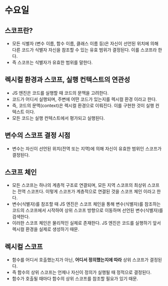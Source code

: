 # 수요일

## 스코프란?

* 모든 식별자 (변수 이름, 함수 이름, 클래스 이름 등)은 자신이 선언된 위치에 의해 다른 코드가 식별자 자신을 참조할 수 있는 유효 범위가 결정된다. 이를 스코프라 한다.
* 즉 스코프는 식별자가 유효한 범위를 말한다.

## 렉시컬 환경과 스코프, 실행 컨텍스트의 연관성

* JS 엔진은 코드를 실행할 때 코드의 문맥을 고려한다.
* 코드가 어디서 실행되며, 주변에 어떤 코드가 있는지를 렉시컬 환경 이라고 한다.
* 즉, 코드의 문맥(context)은 렉시컬 환경으로 이뤄진다. 이를 구현한 것이 실행 컨텍스트 이다.
* 모든 코드는 실행 컨텍스트에서 평가되고 실행된다.

## 변수의 스코프 결정 시점

* 변수는 자신이 선언된 위치(전역 또는 지역)에 의해 자신이 유효한 범위인 스코프가 결정된다.

## 스코프 체인

* 모든 스코프는 하나의 계층적 구조로 연결되며, 모든 지역 스코프의 최상위 스코프는 전역 스코프다. 이렇게 스코프가 계층적으로 연결된 것을 스코프 체인 이라고 한다.
* 변수(식별자)를 참조할 때 JS 엔진은 스코프 체인을 통해 변수(식별자)를 참조하는 코드의 스코프에서 시작하여 상위 스코프 방향으로 이동하며 선언된 변수(식별자)를 검색한다.
* 이러한 스코프 체인은 물리적인 실체로 존재한다. JS 엔진은 코드를 실행하기 앞서 렉시컬 환경을 실제로 생성하기 때문.

## 렉시컬 스코프

* 함수를 어디서 호출했는지가 아닌, **어디서 정의했는지에 따라** 상위 스코프가 결정된다.
* 즉 함수의 상위 스코프는 언제나 자신이 정의가 실행될 때 정적으로 결정된다.
* 함수가 호출될 때마다 함수의 상위 스코프를 참조할 필요가 있기 때문.

